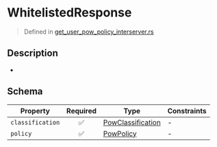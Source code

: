 # WhitelistedResponse
> Defined in [get_user_pow_policy_interserver.rs](../../../../../interface/src/interface/routes/foreign/get_user_pow_policy_interserver.rs)

## Description
-

## Schema

| Property | Required | Type | Constraints |
| --- | :---: | --- | --- |
| `classification` | ✅ | [PowClassification](../../../pow/PowClassification.md) |  -  |
| `policy` | ✅ | [PowPolicy](../../../pow/PowPolicy.md) |  -  |


